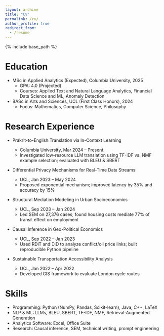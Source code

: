 ```yaml
---
layout: archive
title: "CV"
permalink: /cv/
author_profile: true
redirect_from:
  - /resume
---
```


{% include base_path %}

Education
======
* MSc in Applied Analytics (Expected), Columbia University, 2025  
  * GPA: 4.0 (Projected)  
  * Courses: Applied Text and Natural Language Analytics, Financial Data Science and ML, Anomaly Detection
* BASc in Arts and Sciences, UCL (First Class Honors), 2024  
  * Focus: Mathematics, Computer Science, Philosophy

Research Experience
======
* Prakrit-to-English Translation via In-Context Learning  
  * Columbia University, Mar 2024 – Present  
  * Investigated low-resource LLM translation using TF-IDF vs. NMF example selection; evaluated with BLEU & SBERT

* Differential Privacy Mechanisms for Real-Time Data Streams  
  * UCL, Jan 2023 – May 2024  
  * Proposed exponential mechanism; improved latency by 35% and accuracy by 15%

* Structural Mediation Modeling in Urban Socioeconomics  
  * UCL, Sep 2023 – Jan 2024  
  * Led SEM on 27,376 cases; found housing costs mediate 77% of transit effect on employment

* Causal Inference in Geo-Political Economics  
  * UCL, Sep 2022 – Jan 2023  
  * Used RDiT and DiD to analyze conflict/oil price links; built reproducible Python pipeline

* Sustainable Transportation Accessibility Analysis  
  * UCL, Jan 2022 – Apr 2022  
  * Developed GIS framework to evaluate London cycle routes

Skills
======
* Programming: Python (NumPy, Pandas, Scikit-learn), Java, C++, LaTeX
* NLP & ML: LLMs, BLEU, SBERT, TF-IDF, NMF, Retrieval-Augmented Generation
* Analytics Software: Excel, Office Suite
* Research: Causal inference, SEM, technical writing, prompt engineering

